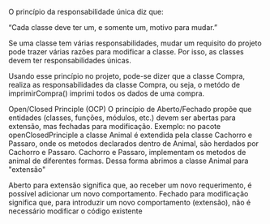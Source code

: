 O princípio da responsabilidade única diz que:     

“Cada classe deve ter um, e somente um, motivo para mudar.”    

Se uma classe tem várias responsabilidades, mudar um requisito do projeto pode trazer várias razões para modificar a classe. Por isso, as classes devem ter responsabilidades únicas.    

Usando esse princípio no projeto, pode-se dizer que a classe Compra, realiza as responsabilidades da classe Compra, ou seja, o metódo de 
imprimirCompra() imprimi todos os dados de uma compra.


Open/Closed Principle (OCP)
O princípio de Aberto/Fechado propõe que entidades (classes, funções, módulos, etc.) devem ser abertas para extensão, mas fechadas para modificação.
Exemplo: no pacote openClosedPrinciple a classe Animal é extendida pela classe Cachorro e Passaro, onde os metodos declarados dentro de Animal, são herdados por Cachorro e Passaro.
Cachorro e Passaro, implementam os metodos de animal de diferentes formas. Dessa forma abrimos a classe Animal para "extensão"

Aberto para extensão significa que, ao receber um novo requerimento, é possível adicionar um novo comportamento. Fechado para modificação significa que, para introduzir um novo comportamento (extensão), não é necessário modificar o código existente

